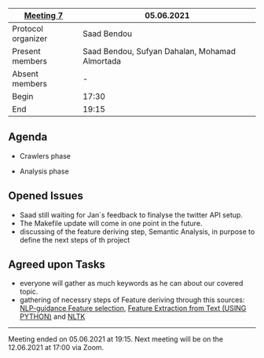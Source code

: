 [Meeting 7](https://cloud.dahalan.de/index.php/s/y6GdZTG2Ra34zbr)           | 05.06.2021
----------------------|-
Protocol organizer    | Saad Bendou
Present members       | Saad Bendou, Sufyan Dahalan, Mohamad Almortada
Absent members        | -
Begin                 | 17:30
End                   | 19:15


Agenda 
---
<!-- What do we plan to discuss -->

- Crawlers phase

- Analysis phase

Opened Issues
---
<!-- What else (if not noted in the Agenda section) did we discuss -->

- Saad still waiting for Jan´s feedback to finalyse the twitter API setup.
- The Makefile update will come in one point in the future.
- discussing of the feature deriving step, Semantic Analysis, in purpose to define the next steps of th project
 

Agreed upon Tasks
---
- everyone will gather as much keywords as he can about our covered topic.
- gathering of necessry steps of Feature deriving through this sources: [NLP-guidance Feature selection](https://moj-analytical-services.github.io/NLP-guidance/FeatureSelection.html), [Feature Extraction from Text (USING PYTHON)](https://www.youtube.com/watch?v=7YacOe4XwhY) and [NLTK](https://www.nltk.org/)
- ---
Meeting ended on 05.06.2021 at 19:15. Next meeting will be on the 12.06.2021 at 17:00 via Zoom.
